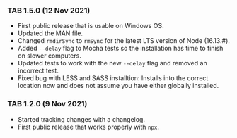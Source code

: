### TAB 1.5.0 (12 Nov 2021)

-   First public release that is usable on Windows OS.
-   Updated the MAN file.
-   Changed `rmdirSync` to `rmSync` for the latest LTS version of Node (16.13.#).
-   Added `--delay` flag to Mocha tests so the installation has time to finish on slower computers.
-   Updated tests to work with the new `--delay` flag and removed an incorrect test.
-   Fixed bug with LESS and SASS installtion: Installs into the correct location now and does not assume you have either globally installed.

### TAB 1.2.0 (9 Nov 2021)

-   Started tracking changes with a changelog.
-   First public release that works properly with `npx`.
